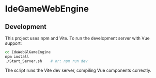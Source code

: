 # IdeGameWebEngine

## Development

This project uses npm and Vite. To run the development server with Vue support:

```bash
cd IdeWebGlGameEngine
npm install
./Start_Server.sh    # or: npm run dev
```

The script runs the Vite dev server, compiling Vue components correctly.

